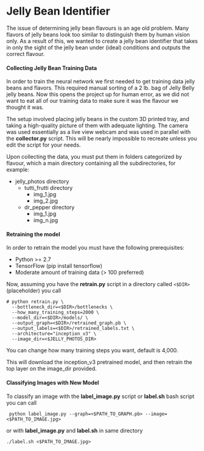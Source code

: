 # Jelly Bean Identifier

The issue of determining jelly bean flavours is an age old problem. Many flavors of jelly beans look too similar to distinguish them by human vision only. As a result of this, we wanted to create a jelly bean identifier that takes in only the sight of the jelly bean under (ideal) conditions and outputs the correct flavour.

#### Collecting Jelly Bean Training Data

In order to train the neural network we first needed to get training data jelly beans and flavors. This required manual sorting of a 2 lb. bag of Jelly Belly jelly beans. Now this opens the project up for human error, as we did not want to eat all of our training data to make sure it was the flavour we thought it was. 

The setup involved placing jelly beans in the custom 3D printed tray, and taking a high-quality picture of them with adequate lighting. The camera was used essentially as a live view webcam and was used in parallel with the **collector.py** script. This will be nearly impossible to recreate unless you edit the script for your needs. 

Upon collecting the data, you must put them in folders categorized by flavour, which a main directory containing all the subdirectories, for example:

* jelly_photos directory
  * tutti_frutti directory
    * img_1.jpg
    * img_2.jpg
  * dr_pepper directory
    * img_1.jpg
    * img_n.jpg

#### Retraining the model

In order to retrain the model you must have the following prerequisites:
+ Python >= 2.7
+ TensorFlow (pip install tensorflow)
+ Moderate amount of training data (> 100 preferred)

Now, assuming you have the **retrain.py** script in a directory called `<$DIR>` (placeholder) you call

```
# python retrain.py \
  --bottleneck_dir=<$DIR>/bottlenecks \
  --how_many_training_steps=2000 \
  --model_dir=<$DIR>/models/ \
  --output_graph=<$DIR>/retrained_graph.pb \
  --output_labels=<$DIR>/retrained_labels.txt \
  --architecture="inception_v3" \
  --image_dir=<$JELLY_PHOTOS_DIR>
```
  You can change how many training steps you want, default is 4,000.
  
  This will download the inception_v3 pretrained model, and then retrain the top layer on the image_dir provided.
  
  #### Classifying Images with New Model
  
  To classify an image with the **label_image.py** script or **label.sh** bash script you can call
  
  ` python label_image.py --graph=<$PATH_TO_GRAPH.pb> --image=<$PATH_TO_IMAGE.jpg>`
  
  or with **label_image.py** and **label.sh** in same directory
  
  `./label.sh <$PATH_TO_IMAGE.jpg>`